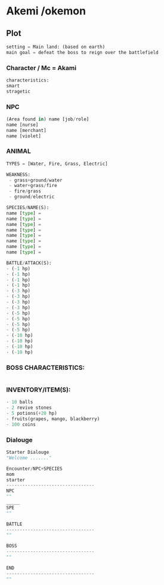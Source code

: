# Akemi /okemon

##  Plot
``` python
setting = Main land: (based on earth)
main goal = defeat the boss to reign over the battlefield
```
### Character / Mc = Akami
```python
characteristics: 
smart
stragetic 

```

### NPC 
```python
(Area found in) name [job/role] 
name [nurse] 
name [merchant] 
name [violet] 
```
### ANIMAL
```python
TYPES = [Water, Fire, Grass, Electric] 

WEAKNESS:
 - grass+ground/water
 - water+grass/fire
 - fire/grass
 - ground/electric

SPECIES/NAME(S):
name [type] = 
name [type] =
name [type] =
name [type] =
name [type] =
name [type] =
name [type] =
name [type] =

BATTLE/ATTACK(S):
- (-1 hp)
- (-1 hp)
- (-1 hp)
- (-1 hp)
- (-3 hp)
- (-3 hp)
- (-3 hp)
- (-3 hp)
- (-5 hp)
- (-5 hp)
- (-5 hp)
- (-5 hp)
- (-10 hp)
- (-10 hp)
- (-10 hp)
- (-10 hp)
```
### BOSS CHARACTERISTICS:
```python

```
### INVENTORY/ITEM(S):
```python
- 10 balls
- 2 revive stones
- 5 potions(+20 hp)
- fruits(grapes, mango, blackberry)
- 100 coins

```

### Dialouge
```python
Starter Dialouge
"Welcome ......."

Encounter/NPC+SPECIES
mom
starter 
---------------------------------
NPC
""
_____
SPE
""

BATTLE
---------------------------------
""

BOSS
---------------------------------
""

END
---------------------------------
""
```